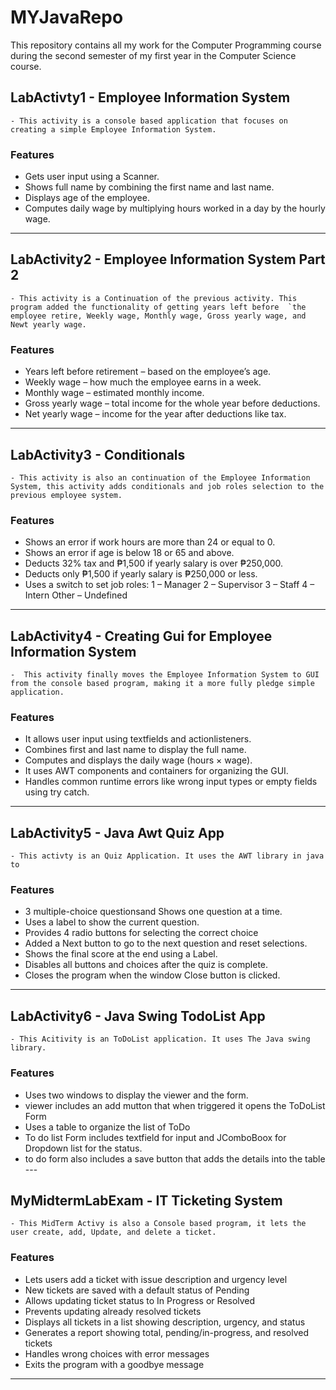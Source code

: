 # MYJavaRepo

This repository contains all my work for the Computer Programming course during the second semester of my first year in the Computer Science course.

## LabActivty1  - Employee Information System
    - This activity is a console based application that focuses on creating a simple Employee Information System.     

### Features

- Gets user input using a Scanner.
- Shows full name by combining the first name and last name.
- Displays age of the employee.
- Computes daily wage by multiplying hours worked in a day by the hourly wage.
---
## LabActivity2 - Employee Information System Part 2
    - This activity is a Continuation of the previous activity. This program added the functionality of getting years left before  `the employee retire, Weekly wage, Monthly wage, Gross yearly wage, and Newt yearly wage.

### Features

- Years left before retirement – based on the employee’s age.
-  Weekly wage – how much the employee earns in a week.
- Monthly wage – estimated monthly income.
- Gross yearly wage – total income for the whole year before deductions.
- Net yearly wage – income for the year after deductions like tax.
---

## LabActivity3 - Conditionals
    - This activity is also an continuation of the Employee Information System, this activity adds conditionals and job roles selection to the previous employee system. 
### Features 
- Shows an error if work hours are more than 24 or equal to 0. 
- Shows an error if age is below 18 or 65 and above. 
- Deducts 32% tax and ₱1,500 if yearly salary is over ₱250,000. 
- Deducts only ₱1,500 if yearly salary is ₱250,000 or less. 
- Uses a switch to set job roles: 1 – Manager 2 – Supervisor 3 – Staff 4 – Intern Other – Undefined
---

## LabActivity4 - Creating Gui for Employee Information System
    -  This activity finally moves the Employee Information System to GUI from the console based program, making it a more fully pledge simple application.
    
### Features

- It allows user input using textfields and actionlisteners.
- Combines first and last name to display the full name.
- Computes and displays the daily wage (hours × wage).
- It uses AWT components and  containers for organizing the GUI.
- Handles common runtime errors like wrong input types or empty fields using try catch.


---

## LabActivity5 -  Java Awt Quiz App
    - This activty is an Quiz Application. It uses the AWT library in java to

 ### Features  
- 3 multiple-choice questionsand Shows one question at a time.  
- Uses a label to show the current question.
- Provides 4 radio buttons for selecting the correct choice 
- Added a Next button to go to the next question and reset selections.
- Shows the final score at the end using a Label.
- Disables all buttons and choices after the quiz is complete. 
- Closes the program when the window Close button is clicked.

---
## LabActivity6 - Java Swing TodoList App
    - This Acitivity is an ToDoList application. It uses The Java swing library.

### Features                                                                                                    
- Uses two windows to display the viewer and the form.
- viewer includes an add mutton that when triggered it opens the ToDoList Form
- Uses a table to organize the list of ToDo
- To do list Form includes textfield for input and JComboBoox for Dropdown list for the status.
- to do form also includes a save button that adds the details into the table 
                                                                                                                                                                                                                                                                     ---

## MyMidtermLabExam - IT Ticketing System
    - This MidTerm Activy is also a Console based program, it lets the user create, add, Update, and delete a ticket.

### Features  
- Lets users add a ticket with issue description and urgency level
- New tickets are saved with a default status of Pending
- Allows updating ticket status to In Progress or Resolved
- Prevents updating already resolved tickets
- Displays all tickets in a list showing description, urgency, and status
- Generates a report showing total, pending/in-progress, and resolved tickets
- Handles wrong choices with error messages
- Exits the program with a goodbye message

---
